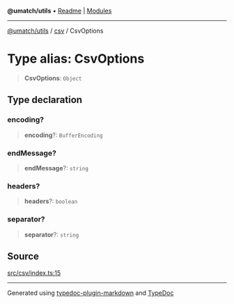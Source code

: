 **@umatch/utils** • [Readme](../../index.md) \| [Modules](../../modules.md)

***

[@umatch/utils](../../modules.md) / [csv](../index.md) / CsvOptions

# Type alias: CsvOptions

> **CsvOptions**: `Object`

## Type declaration

### encoding?

> **encoding**?: `BufferEncoding`

### endMessage?

> **endMessage**?: `string`

### headers?

> **headers**?: `boolean`

### separator?

> **separator**?: `string`

## Source

[src/csv/index.ts:15](https://github.com/umatch-oficial/utils/blob/6e00801/src/csv/index.ts#L15)

***

Generated using [typedoc-plugin-markdown](https://www.npmjs.com/package/typedoc-plugin-markdown) and [TypeDoc](https://typedoc.org/)
